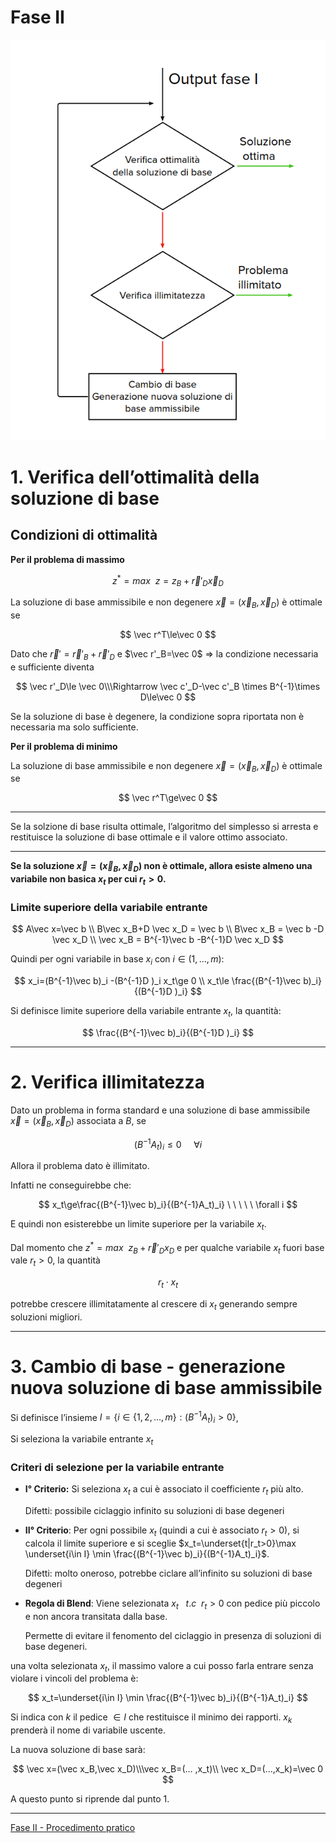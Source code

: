 # Fase II

![Untitled](Fase%20II%20fe9c94ff22fa4e6a875f8d4a37b8e70d/Untitled.png)

# 1. Verifica dell’ottimalità della soluzione di base

## Condizioni di ottimalità

**Per il problema di massimo**

$$
z^*=max\ \ z=z_B+\vec r'_D\vec x_D
$$

La soluzione di base ammissibile e non degenere $\vec x = (\vec x_B,\vec x_D)$ è ottimale se

$$
\vec r^T\le\vec 0
$$

Dato che $\vec r'=\vec r'_B+\vec r'_D$ e $\vec r'_B=\vec 0$ ⇒ la condizione necessaria e sufficiente diventa

$$
\vec r'_D\le \vec 0\\\Rightarrow \vec c'_D-\vec c'_B \times B^{-1}\times D\le\vec 0
$$

Se la soluzione di base è degenere, la condizione sopra riportata non è necessaria ma solo sufficiente.

**Per il problema di minimo**

La soluzione di base ammissibile e non degenere $\vec x = (\vec x_B,\vec x_D)$ è ottimale se

$$
\vec r^T\ge\vec 0
$$

---

Se la solzione di base risulta ottimale, l’algoritmo del simplesso si arresta e restituisce la soluzione di base ottimale e il valore ottimo associato.

---

**Se la soluzione $\vec x = (\vec x_B,\vec x_D)$ non è ottimale, allora esiste almeno una variabile non basica $x_t$ per cui $r_t>0$.**

### Limite superiore della variabile entrante

$$
A\vec x=\vec b \\ B\vec x_B+D \vec x_D = \vec b \\ B\vec x_B = \vec b -D \vec x_D \\ \vec x_B = B^{-1}\vec b -B^{-1}D \vec x_D
$$

Quindi per ogni variabile in base $x_i$ con $i\in(1,..., m)$:

$$
x_i=(B^{-1}\vec b)_i -(B^{-1}D )_i x_t\ge 0 \\   x_t\le \frac{(B^{-1}\vec b)_i}{(B^{-1}D )_i}
$$

Si definisce limite superiore della variabile entrante $x_t$, la quantità:

$$
\frac{(B^{-1}\vec b)_i}{(B^{-1}D )_i}
$$

---

# 2. Verifica illimitatezza

Dato un problema in forma standard e una soluzione di base ammissibile $\vec x=(\vec x_B,\vec x_D)$ associata a $B$, se

$$
(B^{-1}A_t)_i\le0 \ \ \ \ \ \forall i
$$

Allora il problema dato è illimitato.

Infatti ne conseguirebbe che:

$$
x_t\ge\frac{(B^{-1}\vec b)_i}{(B^{-1}A_t)_i} \ \ \ \ \ \forall i
$$

E quindi non esisterebbe un limite superiore per la variabile $x_t$.

Dal momento che $z^*=max \ \ z_B+\vec r'_Dx_D$ e per qualche variabile $x_t$  fuori base vale $r_t>0$, la quantità

$$
r_t\cdot x_t
$$

potrebbe crescere illimitatamente al crescere di $x_t$ generando sempre soluzioni migliori.

---

# 3. Cambio di base - generazione nuova soluzione di base ammissibile

Si definisce l’insieme $I=\{i\in\{1,2,...,m\}: (B^{-1}A_t)_i>0\}$,

Si seleziona la variabile entrante $x_t$ 

### Criteri di selezione per la variabile entrante

- **I° Criterio:** Si seleziona $x_t$ a cui è associato il coefficiente $r_t$ più alto.
    
    Difetti: possibile ciclaggio infinito su soluzioni di base degeneri
    
- **II° Criterio**: Per ogni possibile $x_t$ (quindi a cui è associato $r_t>0$), si calcola il limite superiore e si sceglie $x_t=\underset{t|r_t>0}\max \underset{i\in I} \min \frac{(B^{-1}\vec b)_i}{(B^{-1}A_t)_i}$.
    
    Difetti: molto oneroso, potrebbe ciclare all’infinito su soluzioni di base degeneri
    
- **Regola di Blend**: Viene selezionata $x_t\ \ \ t.c \ \ r_t>0$ con pedice più piccolo e non ancora transitata dalla base.
    
    Permette di evitare il fenomento del ciclaggio in presenza di soluzioni di base degeneri.
    

una volta selezionata $x_t$, il massimo valore a cui posso farla entrare senza violare i vincoli del problema è:

$$
x_t=\underset{i\in I} \min \frac{(B^{-1}\vec b)_i}{(B^{-1}A_t)_i}
$$

Si indica con $k$ il pedice $\in I$ che restituisce il minimo dei rapporti. $x_k$ prenderà il nome di variabile uscente.

La nuova soluzione di base sarà:

$$
\vec x=(\vec x_B,\vec x_D)\\\vec x_B=(... ,x_t)\\ \vec x_D=(...,x_k)=\vec 0
$$

A questo punto si riprende dal punto 1.

---

[Fase II - Procedimento pratico](Fase%20II%20fe9c94ff22fa4e6a875f8d4a37b8e70d/Fase%20II%20-%20Procedimento%20pratico%2028b1abbc95ef410baae40f5435a3e54f.md)